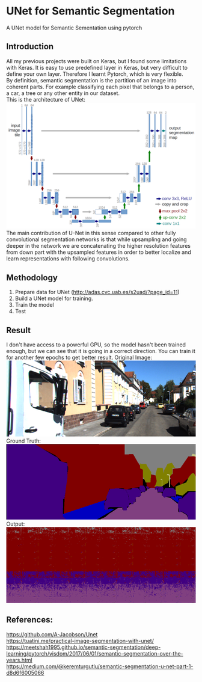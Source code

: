 # UNet for Semantic Segmentation

A UNet model for Semantic Sementation using pytorch

## Introduction

All my previous projects were built on Keras, but I found some limitations with Keras. It is easy to use predefined layer in Keras, 
but very difficult to define your own layer. Therefore I learnt Pytorch, which is very flexible. </br>
By definition, semantic segmentation is the partition of an image into coherent parts. 
For example classifying each pixel that belongs to a person, a car, a tree or any other entity in our dataset. </br>
This is the architecture of UNet: </br>
![UNet](u-net-architecture.png)
The main contribution of U-Net in this sense compared to other fully convolutional segmentation networks is that while upsampling 
and going deeper in the network we are concatenating the higher resolution features from down part with the upsampled features 
in order to better localize and learn representations with following convolutions. 
 

## Methodology

1. Prepare data for UNet (http://adas.cvc.uab.es/s2uad/?page_id=11)
2. Build a UNet model for training.
3. Train the model
4. Test

## Result
I don't have access to a powerful GPU, so the model hasn't been trained enough, but we can see that it is going in a correct direction.
You can train it for another few epochs to get better result.
Original Image: </br>
![Original Image](/data/KITTI_SEMANTIC/Result/original_000050.png) </br>
Ground Truth: </br>
![Original Image](/data/KITTI_SEMANTIC/Result/target_000050.png) </br>
Output: </br>
![Original Image](/data/KITTI_SEMANTIC/Result/output_000050.png) </br>

## References:
https://github.com/A-Jacobson/Unet </br>
https://tuatini.me/practical-image-segmentation-with-unet/ </br>
https://meetshah1995.github.io/semantic-segmentation/deep-learning/pytorch/visdom/2017/06/01/semantic-segmentation-over-the-years.html </br>
https://medium.com/@keremturgutlu/semantic-segmentation-u-net-part-1-d8d6f6005066
